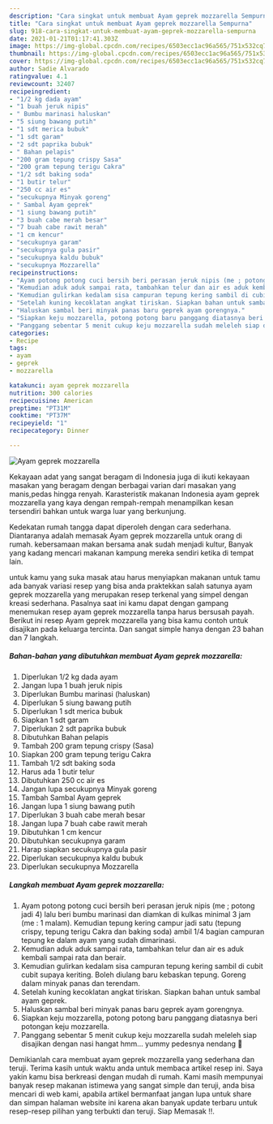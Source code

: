 ```yaml
---
description: "Cara singkat untuk membuat Ayam geprek mozzarella Sempurna"
title: "Cara singkat untuk membuat Ayam geprek mozzarella Sempurna"
slug: 918-cara-singkat-untuk-membuat-ayam-geprek-mozzarella-sempurna
date: 2021-01-21T01:17:41.303Z
image: https://img-global.cpcdn.com/recipes/6503ecc1ac96a565/751x532cq70/ayam-geprek-mozzarella-foto-resep-utama.jpg
thumbnail: https://img-global.cpcdn.com/recipes/6503ecc1ac96a565/751x532cq70/ayam-geprek-mozzarella-foto-resep-utama.jpg
cover: https://img-global.cpcdn.com/recipes/6503ecc1ac96a565/751x532cq70/ayam-geprek-mozzarella-foto-resep-utama.jpg
author: Sadie Alvarado
ratingvalue: 4.1
reviewcount: 32407
recipeingredient:
- "1/2 kg dada ayam"
- "1 buah jeruk nipis"
- " Bumbu marinasi haluskan"
- "5 siung bawang putih"
- "1 sdt merica bubuk"
- "1 sdt garam"
- "2 sdt paprika bubuk"
- " Bahan pelapis"
- "200 gram tepung crispy Sasa"
- "200 gram tepung terigu Cakra"
- "1/2 sdt baking soda"
- "1 butir telur"
- "250 cc air es"
- "secukupnya Minyak goreng"
- " Sambal Ayam geprek"
- "1 siung bawang putih"
- "3 buah cabe merah besar"
- "7 buah cabe rawit merah"
- "1 cm kencur"
- "secukupnya garam"
- "secukupnya gula pasir"
- "secukupnya kaldu bubuk"
- "secukupnya Mozzarella"
recipeinstructions:
- "Ayam potong potong cuci bersih beri perasan jeruk nipis (me ; potong jadi 4) lalu beri bumbu marinasi dan diamkan di kulkas minimal 3 jam (me : 1 malam). Kemudian tepung kering campur jadi satu (tepung crispy, tepung terigu Cakra dan baking soda) ambil 1/4 bagian campuran tepung ke dalam ayam yang sudah dimarinasi."
- "Kemudian aduk aduk sampai rata, tambahkan telur dan air es aduk kembali sampai rata dan berair."
- "Kemudian gulirkan kedalam sisa campuran tepung kering sambil di cubit cubit supaya keriting. Boleh diulang baru kebaskan tepung. Goreng dalam minyak panas dan terendam."
- "Setelah kuning kecoklatan angkat tiriskan. Siapkan bahan untuk sambal ayam geprek."
- "Haluskan sambal beri minyak panas baru geprek ayam gorengnya."
- "Siapkan keju mozzarella, potong potong baru panggang diatasnya beri potongan keju mozzarella."
- "Panggang sebentar 5 menit cukup keju mozzarella sudah meleleh siap disajikan dengan nasi hangat hmm... yummy pedesnya nendang 🤤"
categories:
- Recipe
tags:
- ayam
- geprek
- mozzarella

katakunci: ayam geprek mozzarella 
nutrition: 300 calories
recipecuisine: American
preptime: "PT31M"
cooktime: "PT37M"
recipeyield: "1"
recipecategory: Dinner

---
```



![Ayam geprek mozzarella](https://img-global.cpcdn.com/recipes/6503ecc1ac96a565/751x532cq70/ayam-geprek-mozzarella-foto-resep-utama.jpg)

Kekayaan adat yang sangat beragam di Indonesia juga di ikuti kekayaan masakan yang beragam dengan berbagai varian dari masakan yang manis,pedas hingga renyah. Karasteristik makanan Indonesia ayam geprek mozzarella yang kaya dengan rempah-rempah menampilkan kesan tersendiri bahkan untuk warga luar yang berkunjung.




Kedekatan rumah tangga dapat diperoleh dengan cara sederhana. Diantaranya adalah memasak Ayam geprek mozzarella untuk orang di rumah. kebersamaan makan bersama anak sudah menjadi kultur, Banyak yang kadang mencari makanan kampung mereka sendiri ketika di tempat lain.

untuk kamu yang suka masak atau harus menyiapkan makanan untuk tamu ada banyak variasi resep yang bisa anda praktekkan salah satunya ayam geprek mozzarella yang merupakan resep terkenal yang simpel dengan kreasi sederhana. Pasalnya saat ini kamu dapat dengan gampang menemukan resep ayam geprek mozzarella tanpa harus bersusah payah.
Berikut ini resep Ayam geprek mozzarella yang bisa kamu contoh untuk disajikan pada keluarga tercinta. Dan sangat simple hanya dengan 23 bahan dan 7 langkah.


<!--inarticleads1-->

##### Bahan-bahan yang dibutuhkan membuat Ayam geprek mozzarella:

1. Diperlukan 1/2 kg dada ayam
1. Jangan lupa 1 buah jeruk nipis
1. Diperlukan  Bumbu marinasi (haluskan)
1. Diperlukan 5 siung bawang putih
1. Diperlukan 1 sdt merica bubuk
1. Siapkan 1 sdt garam
1. Diperlukan 2 sdt paprika bubuk
1. Dibutuhkan  Bahan pelapis
1. Tambah 200 gram tepung crispy (Sasa)
1. Siapkan 200 gram tepung terigu Cakra
1. Tambah 1/2 sdt baking soda
1. Harus ada 1 butir telur
1. Dibutuhkan 250 cc air es
1. Jangan lupa secukupnya Minyak goreng
1. Tambah  Sambal Ayam geprek
1. Jangan lupa 1 siung bawang putih
1. Diperlukan 3 buah cabe merah besar
1. Jangan lupa 7 buah cabe rawit merah
1. Dibutuhkan 1 cm kencur
1. Dibutuhkan secukupnya garam
1. Harap siapkan secukupnya gula pasir
1. Diperlukan secukupnya kaldu bubuk
1. Diperlukan secukupnya Mozzarella




<!--inarticleads2-->

##### Langkah membuat  Ayam geprek mozzarella:

1. Ayam potong potong cuci bersih beri perasan jeruk nipis (me ; potong jadi 4) lalu beri bumbu marinasi dan diamkan di kulkas minimal 3 jam (me : 1 malam). Kemudian tepung kering campur jadi satu (tepung crispy, tepung terigu Cakra dan baking soda) ambil 1/4 bagian campuran tepung ke dalam ayam yang sudah dimarinasi.
1. Kemudian aduk aduk sampai rata, tambahkan telur dan air es aduk kembali sampai rata dan berair.
1. Kemudian gulirkan kedalam sisa campuran tepung kering sambil di cubit cubit supaya keriting. Boleh diulang baru kebaskan tepung. Goreng dalam minyak panas dan terendam.
1. Setelah kuning kecoklatan angkat tiriskan. Siapkan bahan untuk sambal ayam geprek.
1. Haluskan sambal beri minyak panas baru geprek ayam gorengnya.
1. Siapkan keju mozzarella, potong potong baru panggang diatasnya beri potongan keju mozzarella.
1. Panggang sebentar 5 menit cukup keju mozzarella sudah meleleh siap disajikan dengan nasi hangat hmm... yummy pedesnya nendang 🤤




Demikianlah cara membuat ayam geprek mozzarella yang sederhana dan teruji. Terima kasih untuk waktu anda untuk membaca artikel resep ini. Saya yakin kamu bisa berkreasi dengan mudah di rumah. Kami masih mempunyai banyak resep makanan istimewa yang sangat simple dan teruji, anda bisa mencari di web kami, apabila artikel bermanfaat jangan lupa untuk share dan simpan halaman website ini karena akan banyak update terbaru untuk resep-resep pilihan yang terbukti dan teruji. Siap Memasak !!. 
